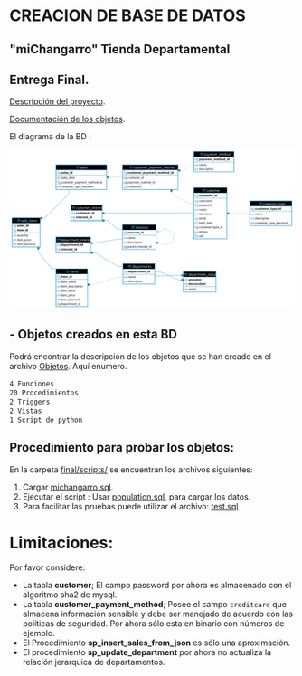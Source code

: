 # CREACION DE BASE DE DATOS

##  "miChangarro" Tienda Departamental

## Entrega Final.

[Descripción del proyecto](final/md/descripcion.md).
 
[Documentación de los objetos](final/md/objetos.md).

El diagrama de la BD : 

![imagen](final/michangarro.png)

## - Objetos creados en esta BD

Podrá encontrar la descripción de los objetos que se han creado en el archivo [Objetos](final/md/objetos.md). Aquí enumero.

	4 Funciones
	20 Procedimientos
	2 Triggers
	2 Vistas
	1 Script de python

## Procedimiento para probar los objetos:
En la carpeta [final/scripts/](final/scripts/michangarro.sql) se encuentran los archivos siguientes:  

 1. Cargar [michangarro.sql](final/scripts/michangarro.sql).
 2. Ejecutar el script : Usar [population.sql](final/scripts/population.sql), para cargar los datos.
 3. Para facilitar las pruebas puede utilizar el archivo: [test.sql](final/scripts/test.sql)

# Limitaciones:
Por favor considere:

- La tabla **customer**; El campo password por ahora es almacenado con el algoritmo sha2 de mysql.
- La tabla **customer_payment_method**; Posee el campo `creditcard` que almacena información sensible y debe ser manejado de acuerdo con las políticas de seguridad. Por ahora sólo esta en binario con números de ejemplo.
- El Procedimiento  **sp_insert_sales_from_json** es sólo una aproximación.
- El procedimiento **sp_update_department** por ahora no actualiza la relación jerarquica de departamentos.

